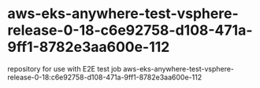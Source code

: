 # aws-eks-anywhere-test-vsphere-release-0-18-c6e92758-d108-471a-9ff1-8782e3aa600e-112
repository for use with E2E test job aws-eks-anywhere-test-vsphere-release-0-18:c6e92758-d108-471a-9ff1-8782e3aa600e-112
